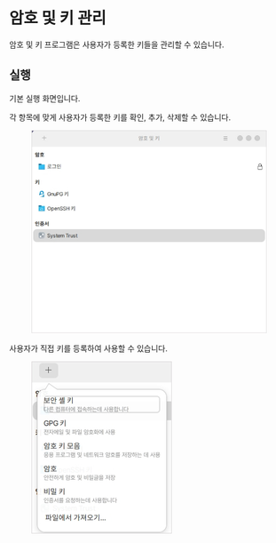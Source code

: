# 암호 및 키 관리

암호 및 키 프로그램은 사용자가 등록한 키들을 관리할 수 있습니다.

## 실행

기본 실행 화면입니다.

각 항목에 맞게 사용자가 등록한 키를 확인, 추가, 삭제할 수 있습니다.

<figure><img src="../../.gitbook/assets/PassKey_001.png" alt=""><figcaption></figcaption></figure>

사용자가 직접 키를 등록하여 사용할 수 있습니다.

<figure><img src="../../.gitbook/assets/PassKey_002.png" alt=""><figcaption></figcaption></figure>
